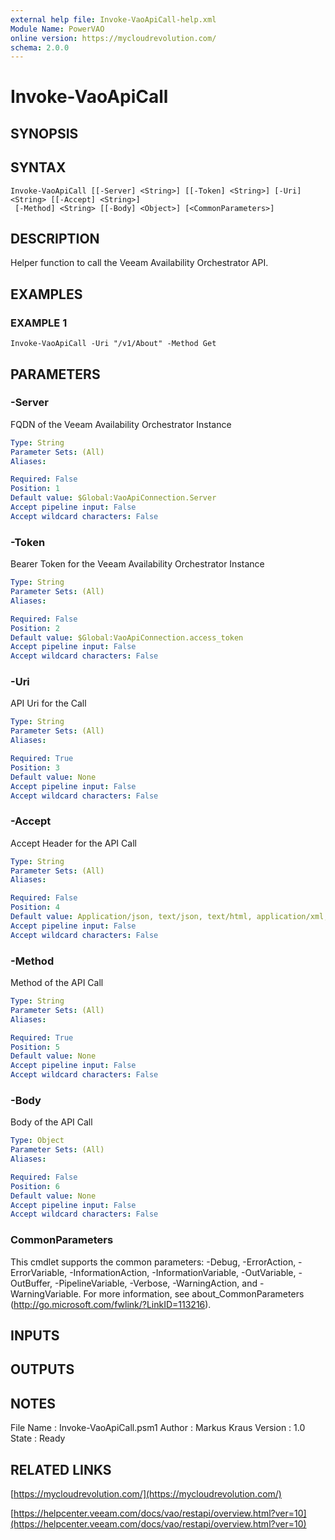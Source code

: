 ```yaml
---
external help file: Invoke-VaoApiCall-help.xml
Module Name: PowerVAO
online version: https://mycloudrevolution.com/
schema: 2.0.0
---
```


# Invoke-VaoApiCall

## SYNOPSIS

## SYNTAX

```
Invoke-VaoApiCall [[-Server] <String>] [[-Token] <String>] [-Uri] <String> [[-Accept] <String>]
 [-Method] <String> [[-Body] <Object>] [<CommonParameters>]
```

## DESCRIPTION
Helper function to call the Veeam Availability Orchestrator API.

## EXAMPLES

### EXAMPLE 1
```
Invoke-VaoApiCall -Uri "/v1/About" -Method Get
```

## PARAMETERS

### -Server
FQDN of the Veeam Availability Orchestrator Instance

```yaml
Type: String
Parameter Sets: (All)
Aliases:

Required: False
Position: 1
Default value: $Global:VaoApiConnection.Server
Accept pipeline input: False
Accept wildcard characters: False
```

### -Token
Bearer Token for the Veeam Availability Orchestrator Instance

```yaml
Type: String
Parameter Sets: (All)
Aliases:

Required: False
Position: 2
Default value: $Global:VaoApiConnection.access_token
Accept pipeline input: False
Accept wildcard characters: False
```

### -Uri
API Uri for the Call

```yaml
Type: String
Parameter Sets: (All)
Aliases:

Required: True
Position: 3
Default value: None
Accept pipeline input: False
Accept wildcard characters: False
```

### -Accept
Accept Header for the API Call

```yaml
Type: String
Parameter Sets: (All)
Aliases:

Required: False
Position: 4
Default value: Application/json, text/json, text/html, application/xml, text/xml
Accept pipeline input: False
Accept wildcard characters: False
```

### -Method
Method of the API Call

```yaml
Type: String
Parameter Sets: (All)
Aliases:

Required: True
Position: 5
Default value: None
Accept pipeline input: False
Accept wildcard characters: False
```

### -Body
Body of the API Call

```yaml
Type: Object
Parameter Sets: (All)
Aliases:

Required: False
Position: 6
Default value: None
Accept pipeline input: False
Accept wildcard characters: False
```

### CommonParameters
This cmdlet supports the common parameters: -Debug, -ErrorAction, -ErrorVariable, -InformationAction, -InformationVariable, -OutVariable, -OutBuffer, -PipelineVariable, -Verbose, -WarningAction, and -WarningVariable. For more information, see about_CommonParameters (http://go.microsoft.com/fwlink/?LinkID=113216).

## INPUTS

## OUTPUTS

## NOTES
File Name  : Invoke-VaoApiCall.psm1
Author     : Markus Kraus
Version    : 1.0
State      : Ready

## RELATED LINKS

[https://mycloudrevolution.com/](https://mycloudrevolution.com/)

[https://helpcenter.veeam.com/docs/vao/restapi/overview.html?ver=10](https://helpcenter.veeam.com/docs/vao/restapi/overview.html?ver=10)

